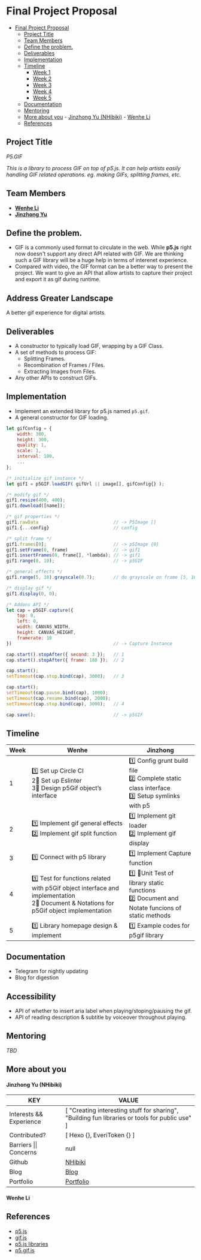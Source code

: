 # Final Project Proposal
- [Final Project Proposal](#final-project-proposal)
    - [Project Title](#project-title)
    - [Team Members](#team-members)
    - [Define the problem.](#define-the-problem)
    - [Deliverables](#deliverables)
    - [Implementation](#implementation)
    - [Timeline](#timeline)
        - [Week 1](#week-1)
        - [Week 2](#week-2)
        - [Week 3](#week-3)
        - [Week 4](#week-4)
        - [Week 5](#week-5)
    - [Documentation](#documentation)
    - [Mentoring](#mentoring)
    - [More about you](#more-about-you)
            - [Jinzhong Yu (NHibiki)](#jinzhong-yu-nhibiki)
            - [Wenhe Li](#wenhe-li)
    - [References](#references)

## Project Title 
*P5.GIF*

*This is a library to process GIF on top of p5.js. It can help artists easily handling GIF related operations. eg. making GIFs, splitting frames, etc.*

## Team Members
- [**Wenhe Li**](https://github.com/WenheLI)
- [__Jinzhong Yu__](https://github.com/NHibiki)

## Define the problem. 
- GIF is a commonly used format to circulate in the web. While **p5.js** right now doesn't support any direct API related with GIF. We are thinking such a GIF library will be a huge help in terms of interenet experience. 
- Compared with video, the GIF format can be a better way to present the project. We want to give an API that allow artists to capture their project and export it as gif during runtime.

## Address Greater Landscape
A better gif experience for digital artists.

## Deliverables
- A constructor to typically load GIF, wrapping by a GIF Class.
- A set of methods to process GIF:
  - Splitting Frames.
  - Recombination of Frames / Files.
  - Extracting Images from Files.
- Any other APIs to construct GIFs.

## Implementation
- Implement an extended library for p5.js named `p5.gif`.
- A general constructor for GIF loading.

```js
let gifConfig = {
    width: 300,
    height: 300,
    quality: 1,
    scale: 1,
    interval: 100,
    ...
};

/* initialize gif instance */
let gif1 = p5GIF.loadGIF( gifUrl || image[], gifConfig{} );

/* modify gif */
gif1.resize(400, 400);
gif1.download([name]);

/* gif properties */
gif1.rawData                            // -> P5Image []
gif1.{...config}                        // config

/* split frame */
gif1.frames[0];                         // -> p5Image {0}
gif1.setFrame(0, frame)                 // -> gif1
gif1.insertFrames(0, frame[], *lambda); // -> gif1
gif1.range(0, 10);                      // -> p5GIF

/* general effects */
gif1.range(5, 10).grayscale(0.7);       // do grayscale on frame [5, 10)

/* display gif */
gif1.display(0, 0);

/* Addons API */
let cap = p5GIF.capture({
    top: 0, 
    left: 0, 
    width: CANVAS_WIDTH, 
    height: CANVAS_HEIGHT,
    framerate: 10
})                                      // -> Capture Instance

cap.start().stopAfter({ second: 3 });   // 1
cap.start().stopAfter({ frame: 180 });  // 2

cap.start();
setTimeout(cap.stop.bind(cap), 3000);   // 3

cap.start();
setTimeout(cap.pause.bind(cap), 1000);
setTimeout(cap.resume.bind(cap), 2000);
setTimeout(cap.stop.bind(cap), 3000);   // 4

cap.save();                             // -> p5GIF
```

## Timeline

| Week | Wenhe | Jinzhong |
| ---- | ------ | ----- |
|1|1️⃣ Set up Circle CI <br/> 2⃣️ Set up Eslinter <br/> 3⃣️ Design p5Gif object’s interface|1️⃣ Config grunt build file <br/> 2️⃣ Complete static class interface <br/> 3️⃣ Setup symlinks with p5|
|2|1️⃣ Implement gif general effects <br/> 2️⃣ Implement gif split function |1️⃣ Implement git loader <br/> 2️⃣ Implement gif display
|3|1️⃣ Connect with p5 library|1️⃣ Implement Capture function
|4|1️⃣ Test for functions related with p5Gif object interface and implementation <br/> 2⃣️ Document & Notations for p5Gif object implementation |1️⃣ Unit Test of library static functions <br/> 2️⃣ Document and Notate funcions of static methods
|5|1️⃣ Library homepage design & implement|1️⃣ Example codes for p5gif library

## Documentation
 - Telegram for nightly updating
 - Blog for digestion

## Accessibility
 - API of whether to insert aria label when playing/stoping/pausing the gif.
 - API of reading description & subtitle by voiceover throughout playing.

## Mentoring
*TBD*

## More about you

#### Jinzhong Yu (NHibiki)
| KEY | VALUE |
|---|---|
| Interests && Experience | [ "Creating interesting stuff for sharing", "Building fun libraries or tools for public use" ] |
| Contributed? | [ Hexo {}, EveriToken {} ] |
| Barriers \|\| Concerns | null |
| Github | [NHibiki](https://github.com/NHibiki) |
| Blog | [Blog](https://yuuno.cc) |
| Portfolio | [Portfolio](https://portfolio.yuuno.cc) |

#### Wenhe Li

## References

- [p5.js](https://p5js.org)
- [gif.js](https://jnordberg.github.io/gif.js/)
- [p5.js libraries](https://p5js.org/libraries/)
- [p5.gif.js](https://github.com/antiboredom/p5.gif.js/tree/master)
